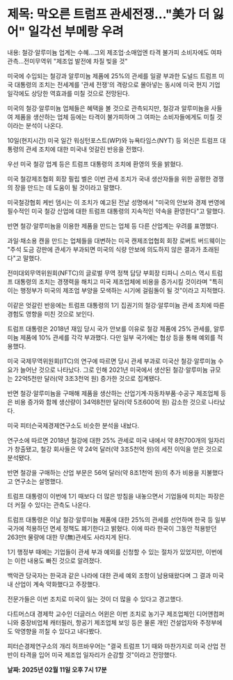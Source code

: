 # **제목: 막오른 트럼프 관세전쟁…"美가 더 잃어" 일각선 부메랑 우려**

  내용: 철강·알루미늄 업계는 수혜…그외 제조업·소매업엔 타격 불가피 소비자에도 여파 관측…전미무역위 "제조업 발전에 차질 빚을 것"

미국에 수입되는 철강과 알루미늄 제품에 25%의 관세를 일괄 부과한 도널드 트럼프 미국 대통령의 조치는 전세계를 '관세 전쟁'의 격랑으로 몰아넣는 동시에 미국 현지 기업 일각에도 상당한 역효과를 미칠 것으로 전망된다.

미국의 철강·알루미늄 업체들은 혜택을 볼 것으로 관측되지만, 철강과 알루미늄을 사들여 제품을 생산하는 업체 등에는 타격이 불가피하며 그 여파는 소비자들에게도 미칠 것이라는 분석이 나온다.

10일(현지시간) 미국 일간 워싱턴포스트(WP)와 뉴욕타임스(NYT) 등 외신은 트럼프 대통령의 관세 조치에 대한 미국내 엇갈린 반응을 전했다.

우선 미국 철강 업계 등은 트럼프 대통령의 조치에 환영의 뜻을 밝혔다.

미국 철강제조협회 회장 필립 벨은 이번 관세 조치가 국내 생산자들을 위한 공평한 경쟁의 장을 만드는 데 도움이 될 것이라고 말했다.

미국철강협회 케빈 뎀시는 이 조치가 예고된 전날 성명에서 "미국의 안보와 경제 번영에 필수적인 미국 철강 산업에 대한 트럼프 대통령의 지속적인 약속을 환영한다"고 말했다.

반면 철강·알루미늄을 이용한 제품을 만드는 업체 등 다른 산업계는 우려를 표명했다.

과일·채소용 캔을 만드는 업체들을 대변하는 미국 캔제조업협회 회장 로버트 버드웨이는 "주석 도금 강판에 관세가 부과되면 미국의 식량 안보에 의도하지 않은 결과가 초래된다"고 말했다.

전미대외무역위원회(NFTC)의 글로벌 무역 정책 담당 부회장 티파니 스미스 역시 트럼프 대통령의 조치는 경쟁력을 해치고 미국 제조업체에 비용을 증가시킬 것이라며 "특히 이는 행정부가 미국의 제조업 부양을 모색하는 시기에 걸림돌이 될 것"이라고 지적했다.

이같은 엇갈린 반응에는 트럼프 대통령의 1기 집권기의 철강·알루미늄 관세 조치에 따른 경험도 영향을 미친 것으로 보인다.

트럼프 대통령은 2018년 재임 당시 국가 안보를 이유로 철강 제품에 25% 관세를, 알루미늄 제품에 10% 관세를 각각 부과했다. 다만 일부 국가에는 협상 등을 통해 예외를 적용했다.

미국 국제무역위원회(ITC)의 연구에 따르면 당시 관세 부과로 미국산 철강·알루미늄 수요가 늘어난 것으로 나타났다. 그로 인해 2021년 미국에서 생산된 철강·알루미늄 규모는 22억5천만 달러(약 3조3천억 원) 증가한 것으로 집계됐다.

반면 철강·알루미늄을 구매해 제품을 생산하는 산업기계·자동차부품·수공구 제조업체 등은 비용 증가와 함께 생산량이 34억8천만 달러(약 5조600억 원) 감소한 것으로 나타났다.

미국 피터슨국제경제연구소도 비슷한 분석을 내놨다.

연구소에 따르면 2018년 철강에 대한 25% 관세로 미국 내에서 약 8천700개의 일자리가 창출됐고, 철강 회사들은 약 24억 달러(약 3조5천억 원)의 세전 이익을 얻은 것으로 분석됐다.

반면 철강을 구매하는 산업 부문은 56억 달러(약 8조1천억 원)의 추가 비용을 지불했다고 연구소는 설명했다.

트럼프 대통령이 이번에 1기 때보다 더 많은 방침을 내놓으면서 기업들에 미치는 파장은 더 커질 수 있다는 관측도 나온다.

트럼프 대통령은 이날 철강·알루미늄 제품에 대한 25%의 관세를 선언하며 한국 등 일부 국가에 적용하던 면세 정책도 폐기한다고 밝혔다. 이에 따라 한국이 그동안 적용받던 263만t 물량에 대한 무(無)관세도 사라지게 된다.

1기 행정부 때에는 기업들이 관세 부과 예외를 신청할 수 있는 절차가 있었지만, 이번에는 이런 내용도 빠진 것으로 알려졌다.

백악관 당국자는 한국과 같은 나라에 대한 관세 예외 조항이 남용돼왔다며 그 결과 미국 내 산업이 계속 약화했다고 주장했다.

전문가들은 이번 조치로 미국이 잃는 것이 더 많을 수 있다고 경고했다.

다트머스대 경제학 교수인 더글러스 어윈은 이번 조치로 농기구 제조업체인 디어앤컴퍼니와 중장비업체 캐터필러, 항공기 제조업체 보잉 등은 물론 개인 건설업자와 주정부에도 악영향을 끼칠 수 있다고 내다봤다.

피터슨경제연구소의 개리 허프바우어는 "결국 트럼프 1기 때와 마찬가지로 미국 산업 전반이 타격을 입어 미국 제조업 일자리가 순감할 것"이라고 전망했다.

  **날짜: 2025년 02월 11일 오후 7시 17분**